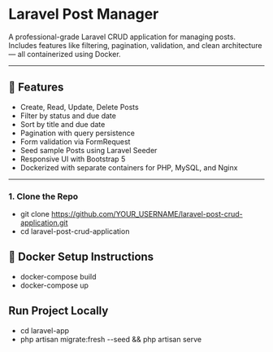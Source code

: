 # Laravel Post Manager

A professional-grade Laravel CRUD application for managing posts. Includes features like filtering, pagination, validation, and clean architecture — all containerized using Docker.

---

## 🚀 Features

- Create, Read, Update, Delete Posts
- Filter by status and due date
- Sort by title and due date
- Pagination with query persistence
- Form validation via FormRequest
- Seed sample Posts using Laravel Seeder
- Responsive UI with Bootstrap 5
- Dockerized with separate containers for PHP, MySQL, and Nginx

---
### 1. Clone the Repo

 - git clone https://github.com/YOUR_USERNAME/laravel-post-crud-application.git
 - cd laravel-post-crud-application

## 🐳 Docker Setup Instructions

- docker-compose build
- docker-compose up 

##  Run Project Locally
 - cd laravel-app
 - php artisan migrate:fresh --seed && php artisan serve
